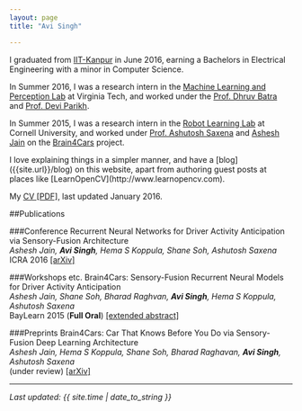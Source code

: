 ```yaml
---
layout: page
title: "Avi Singh"

---
```


<!--
<img style="float: right;" hspace="20" src="/images/bio-photo.jpg" height="350">
-->

<!--![Alt text](/images/bio-photo.jpg)-->


<!--<span class="red">**News:**</span> Paper accepted to ICRA 2016!-->

<!--My research interests are in Machine Learning, and a lot my work is motivated by applications in Robotics and Computer Vision.-->

I graduated from [IIT-Kanpur](http://www.iitk.ac.in) in June 2016, earning a Bachelors in Electrical Engineering with a minor in Computer Science.

In Summer 2016, I was a research intern in the [Machine Learning and Perception Lab](https://mlp.ece.vt.edu/) at Virginia Tech, and worked under the [Prof. Dhruv Batra](https://filebox.ece.vt.edu/~dbatra/) and [Prof. Devi Parikh](https://filebox.ece.vt.edu/~parikh/).

In Summer 2015, I was a research intern in the [Robot Learning Lab](http://pr.cs.cornell.edu/) at Cornell University, and worked under [Prof. Ashutosh Saxena](http://www.cs.stanford.edu/people/asaxena/index.html) and [Ashesh Jain](http://www.asheshjain.org) on the [Brain4Cars](http://www.brain4cars.com) project. <!--Check out the [research]({{site.url}}/research) page of this website to find out more about my work, or scroll down to the [publications](#pubs) section of this page.-->

<!--I am passionate about technology, and erstwhile led the [Electronics Club](http://students.iitk.ac.in/eclub/) of IIT-Kanpur. I have given lectures to audiences of 400+ people, organized workshops and competitions, and mentored freshmen and sophomores through technical [projects](http://students.iitk.ac.in/eclub/projects_14.html).--> I love explaining things in a simpler manner, and have a [blog]({{site.url}}/blog) on this website, apart from authoring guest posts at places like [LearnOpenCV](http://www.learnopencv.com).<!-- I have also given a talk about my work at the [Special Interest Group in Machine Learning (SIGML)](http://www.cse.iitk.ac.in/users/sigml/) at IIT-Kanpur. I love open-source, and try to release as much code as I can on my [github](https://github.com/avisingh599).-->

My <a markdown="0" href="{{ site.url }}/assets/cv.pdf">CV [PDF]</a>, last updated January 2016. 

##<a name="pubs"></a>Publications
<!--
|<img src="/images/fusionRNN.png" alt="alt text" width="" height="200">  |  Recurrent Neural Networks for Driver Activity Anticipation via Sensory-Fusion Architecture [[arXiv link]](http://arxiv.org/abs/1509.05016) <br> *Ashesh Jain, **Avi Singh**, Hema S Koppula, Shane Soh, Ashutosh Saxena* <br> ICRA 2016|  
|<img src="/images/car_setup.jpg" alt="alt text" width="" height="200"> | Brain4Cars: Car That Knows Before You Do via Sensory-Fusion Deep Learning Architecture [[arXiv link]](http://arxiv.org/abs/1601.00740)<br>*Ashesh Jain, Hema S Koppula, Shane Soh, Bharad Raghavan, **Avi Singh**, Ashutosh Saxena*<br>under review at IJRR|
|<img src="/images/car_sensor.jpg" alt="alt text" width="" height="200"> | <br>Brain4Cars: Sensory-Fusion Recurrent Neural Models for Driver Activity Anticipation [[extended abstract [PDF]]](/assets/baylearn.pdf)<br>*Ashesh Jain, Shane Soh, Bharad Raghvan, **Avi Singh**, Hema S Koppula, Ashutosh Saxena*<br><span class="red">**Full Oral**</span> at [BayLearn 2015](http://www.baylearn.org/)|
-->

###Conference
Recurrent Neural Networks for Driver Activity Anticipation via Sensory-Fusion Architecture 
<br>*Ashesh Jain, **Avi Singh**, Hema S Koppula, Shane Soh, Ashutosh Saxena*
<br>ICRA 2016 [[arXiv]](http://arxiv.org/abs/1509.05016)

###Workshops etc.
Brain4Cars: Sensory-Fusion Recurrent Neural Models for Driver Activity Anticipation
<br>*Ashesh Jain, Shane Soh, Bharad Raghvan, **Avi Singh**, Hema S Koppula, Ashutosh Saxena*
<br>BayLearn 2015 (<span class="red">**Full Oral**</span>) [[extended abstract]](/assets/baylearn.pdf)

###Preprints
Brain4Cars: Car That Knows Before You Do via Sensory-Fusion Deep Learning Architecture 
<br>*Ashesh Jain, Hema S Koppula, Shane Soh, Bharad Raghavan, **Avi Singh**, Ashutosh Saxena*
<br>(under review) [[arXiv]](http://arxiv.org/abs/1601.00740)

---

*Last updated: {{ site.time | date_to_string }}*